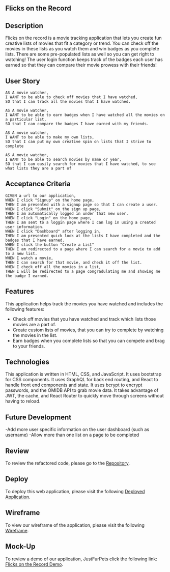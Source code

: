 ## Flicks on the Record

## Description
Flicks on the record is a movie tracking application that lets you create fun creative lists of movies that fit a category or trend.  You can check off the movies in these lists as you watch them and win badges as you complete lists.  There are some pre-populated lists as well so you can get right to watching!  The user login function keeps track of the badges each user has earned so that they can compare their movie prowess with their friends!

## User Story
```
AS A movie watcher, 
I WANT to be able to check off movies that I have watched,
SO that I can track all the movies that I have watched.

AS A movie watcher,
I WANT to be able to earn badges when I have watched all the movies on a particular list,
SO that I can compare the badges I have earned with my friends.

AS A movie watcher,
I WANT to be able to make my own lists,
SO that I can put my own creative spin on lists that I strive to complete

AS A movie watcher,
I WANT to be able to search movies by name or year, 
SO that I can easily search for movies that I have watched, to see what lists they are a part of
```

## Acceptance Criteria
```
GIVEN a url to our application,
WHEN I click "Signup" on the home page,
THEN I am presented with a signup page so that I can create a user.
WHEN I click "Submit" on the sign up page,
THEN I am automatically logged in under that new user.
WHEN I click "Login" on the home page,
THEN I am sent to a loggin page where I can log in using a created user information.
WHEN I click "Dashboard" after logging in,
THEN I am presented quick look at the lists I have completed and the badges that I have earned.
WHEN I click the button "Create a List"
THEN I am redirected to a page where I can search for a movie to add to a new list.
WHEN I watch a movie,
THEN I can search for that movie, and check it off the list.
WHEN I check off all the movies in a list,
THEN I will be redirected to a page congradulating me and showing me the badge I earned.
```
## Features
This application helps track the movies you have watched and includes the following features:
- Check off movies that you have watched and track which lists those movies are a part of.
- Create custom lists of movies, that you can try to complete by watching the movies in the list.
- Earn badges when you complete lists so that you can compete and brag to your friends.

## Technologies
This application is written in HTML, CSS, and JavaScript.  It uses bootstrap for CSS components.  It uses GraphQL for back end routing, and React to handle front end components and state.  It uses bcrypt to encrypt passwords, and the OMIDB API to grab movie data.  It takes advantage of JWT, the cache, and React Router to quickly move through screens without having to reload.

## Future Development
-Add more user specific information on the user dashboard (such as username)
-Allow more than one list on a page to be completed

## Review
To review the refactored code, please go to the [Repository](https://github.com/nandodavila/Movie-Project).

## Deploy
To deploy this web application, please visit the following [Deployed Application](https://flicksontherecord.herokuapp.com/).

## Wireframe
To view our wireframe of the application, please visit the following [Wireframe](https://app.diagrams.net/#G1Wb9nN03YmZO5UW5iSe7vAvPSt4JDgqy1).

## Mock-Up
To review a demo of our application, JustFurPets click the following link: [Flicks on the Record Demo](https://watch.screencastify.com/v/cfX9tYCG1P5l71olIJDf).
